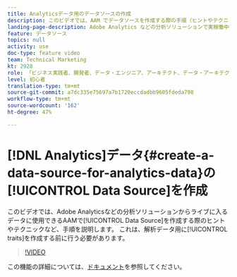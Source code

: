 ```yaml
---
title: Analyticsデータ用のデータソースの作成
description: このビデオでは、AAM でデータソースを作成する際の手順（ヒントやテクニックを含む）について説明します。このデータソースは、Adobe Analytics などの分析ソリューションからリアルタイムで取り込まれるデータに使用できます。これは、分析データの特性を作成する前に実行する必要があります。
landing-page-description: Adobe Analytics などの分析ソリューションで実稼働中のデータのデータソースを作成する方法を説明します。分析データの特性を作成する前に、この操作を行います。
feature: データソース
topics: null
activity: use
doc-type: feature video
team: Technical Marketing
kt: 2928
role: 「ビジネス実践者、開発者、データ・エンジニア、アーキテクト、データ・アーキテクト、管理者、リーダー」
level: 初心者
translation-type: tm+mt
source-git-commit: a7dc335e75697a7b1720eccdadbb9605fdeda798
workflow-type: tm+mt
source-wordcount: '162'
ht-degree: 47%

---
```



# [!DNL Analytics]データ{#create-a-data-source-for-analytics-data}の[!UICONTROL Data Source]を作成

このビデオでは、Adobe Analyticsなどの分析ソリューションからライブに入るデータに使用できるAAMで[!UICONTROL Data Source]を作成する際のヒントやテクニックなど、手順を説明します。 これは、解析データ用に[!UICONTROL traits]を作成する前に行う必要があります。

>[!VIDEO](https://video.tv.adobe.com/v/27329/?quality=12)

この機能の詳細については、[ドキュメント](https://marketing.adobe.com/resources/help/en_US/aam/c_datasources.html)を参照してください。
